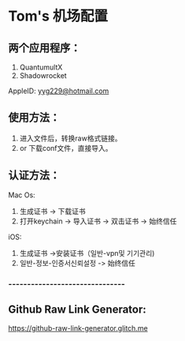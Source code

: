 # Tom's 机场配置

## 两个应用程序：

1. QuantumultX
2. Shadowrocket

AppleID: yyg229@hotmail.com

## 使用方法：

1. 进入文件后，转换raw格式链接。
2. or 下载conf文件，直接导入。

## 认证方法：
Mac Os:
1. 生成证书 -> 下载证书
2. 打开keychain -> 导入证书 -> 双击证书 -> 始终信任

iOS:
1. 生成证书 ->安装证书（일반-vpn및 기기관리)
2. 일반-정보-인증서신뢰설정 -> 始终信任
### -------------------------------

## Github Raw Link Generator:
https://github-raw-link-generator.glitch.me

